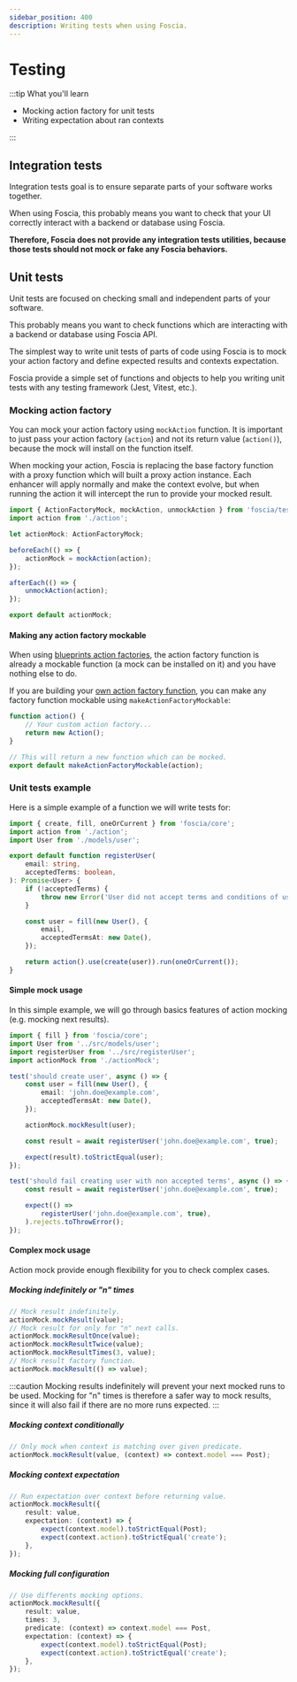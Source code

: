 ```yaml
---
sidebar_position: 400
description: Writing tests when using Foscia.
---
```


# Testing

:::tip What you'll learn

-   Mocking action factory for unit tests
-   Writing expectation about ran contexts

:::

## Integration tests

Integration tests goal is to ensure separate parts of your software works
together.

When using Foscia, this probably means you want to check that your UI correctly
interact with a backend or database using Foscia.

**Therefore, Foscia does not provide any integration tests utilities, because
those tests should not mock or fake any Foscia behaviors.**

## Unit tests

Unit tests are focused on checking small and independent parts of your software.

This probably means you want to check functions which are interacting with a
backend or database using Foscia API.

The simplest way to write unit tests of parts of code using Foscia is to mock
your action factory and define expected results and contexts expectation.

Foscia provide a simple set of functions and objects to help you writing unit
tests with any testing framework (Jest, Vitest, etc.).

### Mocking action factory

You can mock your action factory using `mockAction` function. It is important to
just pass your action factory (`action`) and not its return value (`action()`),
because the mock will install on the function itself.

When mocking your action, Foscia is replacing the base factory function with a
proxy function which will built a proxy action instance. Each enhancer will
apply normally and make the context evolve, but when running the action it will
intercept the run to provide your mocked result.

```typescript title="test/actionMock.ts"
import { ActionFactoryMock, mockAction, unmockAction } from 'foscia/test';
import action from './action';

let actionMock: ActionFactoryMock;

beforeEach(() => {
    actionMock = mockAction(action);
});

afterEach(() => {
    unmockAction(action);
});

export default actionMock;
```

#### Making any action factory mockable

When using [blueprints action factories](/docs/getting-started#with-blueprints),
the action factory function is already a mockable function (a mock can be
installed on it) and you have nothing else to do.

If you are building your
[own action factory function](docs/guides/actions/custom-action-factory), you
can make any factory function mockable using `makeActionFactoryMockable`:

```typescript title="action.ts"
function action() {
    // Your custom action factory...
    return new Action();
}

// This will return a new function which can be mocked.
export default makeActionFactoryMockable(action);
```

### Unit tests example

Here is a simple example of a function we will write tests for:

```typescript title="src/registerUser.ts"
import { create, fill, oneOrCurrent } from 'foscia/core';
import action from './action';
import User from './models/user';

export default function registerUser(
    email: string,
    acceptedTerms: boolean,
): Promise<User> {
    if (!acceptedTerms) {
        throw new Error('User did not accept terms and conditions of use.');
    }

    const user = fill(new User(), {
        email,
        acceptedTermsAt: new Date(),
    });

    return action().use(create(user)).run(oneOrCurrent());
}
```

#### Simple mock usage

In this simple example, we will go through basics features of action mocking
(e.g. mocking next results).

```typescript title="test/registerUser.test.ts"
import { fill } from 'foscia/core';
import User from '../src/models/user';
import registerUser from '../src/registerUser';
import actionMock from './actionMock';

test('should create user', async () => {
    const user = fill(new User(), {
        email: 'john.doe@example.com',
        acceptedTermsAt: new Date(),
    });

    actionMock.mockResult(user);

    const result = await registerUser('john.doe@example.com', true);

    expect(result).toStrictEqual(user);
});

test('should fail creating user with non accepted terms', async () => {
    const result = await registerUser('john.doe@example.com', true);

    expect(() =>
        registerUser('john.doe@example.com', true),
    ).rejects.toThrowError();
});
```

#### Complex mock usage

Action mock provide enough flexibility for you to check complex cases.

##### Mocking indefinitely or "n" times

```typescript
// Mock result indefinitely.
actionMock.mockResult(value);
// Mock result for only for "n" next calls.
actionMock.mockResultOnce(value);
actionMock.mockResultTwice(value);
actionMock.mockResultTimes(3, value);
// Mock result factory function.
actionMock.mockResult(() => value);
```

:::caution Mocking results indefinitely will prevent your next mocked runs to be
used. Mocking for "n" times is therefore a safer way to mock results, since it
will also fail if there are no more runs expected. :::

##### Mocking context conditionally

```typescript
// Only mock when context is matching over given predicate.
actionMock.mockResult(value, (context) => context.model === Post);
```

##### Mocking context expectation

```typescript
// Run expectation over context before returning value.
actionMock.mockResult({
    result: value,
    expectation: (context) => {
        expect(context.model).toStrictEqual(Post);
        expect(context.action).toStrictEqual('create');
    },
});
```

##### Mocking full configuration

```typescript
// Use differents mocking options.
actionMock.mockResult({
    result: value,
    times: 3,
    predicate: (context) => context.model === Post,
    expectation: (context) => {
        expect(context.model).toStrictEqual(Post);
        expect(context.action).toStrictEqual('create');
    },
});
```
